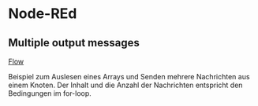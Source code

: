 # Node-REd

## Multiple output messages

[Flow](https://github.com/farawyn-git/Node-REd/blob/main/multiple_output.json)

Beispiel zum Auslesen eines Arrays und Senden mehrere Nachrichten aus einem Knoten.
Der Inhalt und die Anzahl der Nachrichten entspricht den Bedingungen im for-loop.
